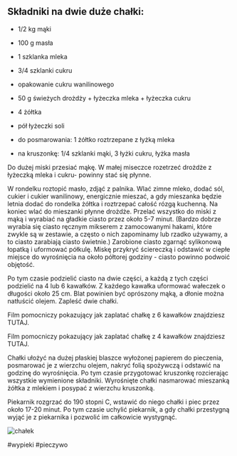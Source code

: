 ## Składniki na dwie duże chałki:

- 1/2 kg mąki

- 100 g masła

- 1 szklanka mleka

- 3/4 szklanki cukru

 - opakowanie cukru wanilinowego

- 50 g świeżych drożdży + łyżeczka mleka + łyżeczka cukru

- 4 żółtka

- pół łyżeczki soli

- do posmarowania:  1 żółtko roztrzepane z łyżką mleka

- na kruszonkę:  1/4 szklanki mąki, 3 łyżki cukru, łyżka masła

 

Do dużej miski przesiać mąkę. W małej miseczce rozetrzeć drożdże z łyżeczką mleka i cukru- powinny stać się płynne.

W rondelku roztopić masło, zdjąć z palnika. Wlać zimne mleko, dodać sól, cukier i cukier wanilinowy, energicznie mieszać, a gdy mieszanka będzie letnia dodać do rondelka  żółtka i roztrzepać całość rózgą kuchenną. Na koniec wlać do mieszanki płynne drożdże. Przelać wszystko do miski z mąką i wyrabiać na gładkie ciasto przez około 5-7 minut. (Bardzo dobrze wyrabia się ciasto ręcznym mikserem z zamocowanymi hakami, które zwykle są w zestawie, a często o nich zapominamy lub rzadko używamy, a to ciasto zarabiają ciasto świetnie.) Zarobione ciasto zgarnąć sylikonową łopatką i uformować półkulę. Miskę przykryć ściereczką i odstawić w ciepłe miejsce do wyrośnięcia na około półtorej  godziny - ciasto powinno podwoić objętość.

Po tym czasie podzielić ciasto na dwie części, a każdą z tych części podzielić na 4 lub 6 kawałków. Z każdego kawałka uformować wałeczek o długości około 25 cm. Blat powinien być oprószony mąką, a dłonie można natłuścić olejem. Zapleść dwie chałki.

Film pomocniczy pokazujący jak zaplatać chałkę z 6 kawałków znajdziesz TUTAJ.

Film pomocniczy pokazujący jak zaplatać chałkę z 4 kawałków znajdziesz TUTAJ.

Chałki ułożyć na dużej płaskiej blaszce wyłożonej papierem do pieczenia, posmarować je z wierzchu olejem, nakryć folią spożywczą i odstawić na godzinę do wyrośnięcia. Po tym czasie przygotować kruszonkę rozcierając wszystkie wymienione składniki. Wyrośnięte chałki nasmarować mieszanką żółtka z mlekiem i posypać z wierzchu kruszonką.

Piekarnik rozgrzać do 190 stopni C, wstawić do niego chałki i piec przez około 17-20 minut. Po tym czasie uchylić piekarnik, a gdy chałki przestygną wyjąć je z piekarnika i pozwolić im całkowicie wystygnąć.

![chałek](http://www.mysweetworld.pl/wp-content/uploads/2017/05/cha%C5%82ka-768x1152.jpg)

#wypieki #pieczywo 